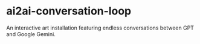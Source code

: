 # ai2ai-conversation-loop
An interactive art installation featuring endless conversations between GPT and Google Gemini.
